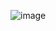 ![image](https://user-images.githubusercontent.com/64565005/171325616-3993fe9f-41f3-4d72-b29c-2c7e6449eeb3.png)
